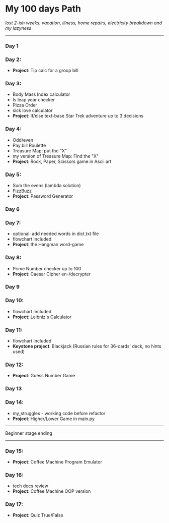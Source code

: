 # My 100 days Path
*lost 2-ish weeks: vacation, illness, home repairs, electricity breakdown and my lazyness*
- ---

### Day 1
### Day 2:
- **Project**: Tip calc for a group bill
### Day 3:
- Body Mass Index calculator
- Is leap year checker
- Pizza Order
- sick love calculator
- **Project**: If/else text-base Star Trek adventure up to 3 decisions
### Day 4:
- Odd/even
- Pay bill Roulette
- Treasure Map: put the "X"
- my version of Treasure Map: Find the "X"
- **Project**: Rock, Paper, Scissors game in Ascii art
### Day 5:
- Sum the evens (lambda solution)
- FizzBuzz
- **Project**: Password Generator
### Day 6
### Day 7:
- optional: add needed words in dict.txt file
- flowchart included
- **Project**: the Hangman word-game
### Day 8:
- Prime Number checker up to 100
- **Project**: Caesar Cipher en-/decrypter
### Day 9
### Day 10:
- flowchart included
- **Project**: Leibniz's Calculator
### Day 11:
- flowchart included
- **Keystone project**: Blackjack (Russian rules for 36-cards' deck, no hints used)
### Day 12:
- **Project**: Guess Number Game
### Day 13
### Day 14:
- my_struggles - working code before refactor
- **Project**: Higher/Lower Game in main.py
___
Beginner stage ending
___
### Day 15:
- **Project**: Coffee Machine Program Emulator
### Day 16:
- tech docs review
- **Project**: Coffee Machine OOP version
### Day 17:
- **Project**: Quiz True/False